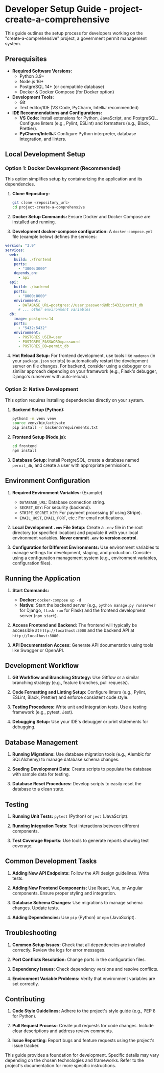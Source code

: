 # Developer Setup Guide - project-create-a-comprehensive

This guide outlines the setup process for developers working on the "create-a-comprehensive" project, a government permit management system.

## Prerequisites

* **Required Software Versions:**
    * Python 3.9+
    * Node.js 16+
    * PostgreSQL 14+ (or compatible database)
    * Docker & Docker Compose (for Docker option)
* **Development Tools:**
    * Git
    * Text editor/IDE (VS Code, PyCharm, IntelliJ recommended)
* **IDE Recommendations and Configurations:**
    * **VS Code:** Install extensions for Python, JavaScript, and PostgreSQL. Configure linters (e.g., Pylint, ESLint) and formatters (e.g., Black, Prettier).
    * **PyCharm/IntelliJ:**  Configure Python interpreter, database integration, and linters.


## Local Development Setup

### Option 1: Docker Development (Recommended)

This option simplifies setup by containerizing the application and its dependencies.

1. **Clone Repository:**
   ```bash
   git clone <repository_url>
   cd project-create-a-comprehensive
   ```

2. **Docker Setup Commands:** Ensure Docker and Docker Compose are installed and running.

3. **Development docker-compose configuration:**  A `docker-compose.yml` file (example below) defines the services:

```yaml
version: "3.9"
services:
  web:
    build: ./frontend
    ports:
      - "3000:3000"
    depends_on:
      - api
  api:
    build: ./backend
    ports:
      - "8000:8000"
    environment:
      - DATABASE_URL=postgres://user:password@db:5432/permit_db
      # ... other environment variables
  db:
    image: postgres:14
    ports:
      - "5432:5432"
    environment:
      - POSTGRES_USER=user
      - POSTGRES_PASSWORD=password
      - POSTGRES_DB=permit_db
```

4. **Hot Reload Setup:** For frontend development, use tools like `nodemon` (in your `package.json` scripts) to automatically restart the development server on file changes.  For backend, consider using a debugger or a similar approach depending on your framework (e.g., Flask's debugger, Django's runserver with auto-reload).


### Option 2: Native Development

This option requires installing dependencies directly on your system.

1. **Backend Setup (Python):**
   ```bash
   python3 -m venv venv
   source venv/bin/activate
   pip install -r backend/requirements.txt
   ```

2. **Frontend Setup (Node.js):**
   ```bash
   cd frontend
   npm install
   ```

3. **Database Setup:**  Install PostgreSQL, create a database named `permit_db`, and create a user with appropriate permissions.


## Environment Configuration

1. **Required Environment Variables:**  (Example)
   * `DATABASE_URL`: Database connection string.
   * `SECRET_KEY`:  For security (backend).
   * `STRIPE_SECRET_KEY`:  For payment processing (if using Stripe).
   * `EMAIL_HOST`, `EMAIL_PORT`, etc.: For email notifications.

2. **Local Development `.env` File Setup:** Create a `.env` file in the root directory (or specified location) and populate it with your local environment variables.  **Never commit `.env` to version control.**

3. **Configuration for Different Environments:** Use environment variables to manage settings for development, staging, and production.  Consider using a configuration management system (e.g., environment variables, configuration files).


## Running the Application

1. **Start Commands:**
   * **Docker:** `docker-compose up -d`
   * **Native:**  Start the backend server (e.g., `python manage.py runserver` for Django,  `flask run` for Flask) and the frontend development server (`npm start`).

2. **Access Frontend and Backend:** The frontend will typically be accessible at `http://localhost:3000` and the backend API at `http://localhost:8000`.

3. **API Documentation Access:**  Generate API documentation using tools like Swagger or OpenAPI.


## Development Workflow

1. **Git Workflow and Branching Strategy:** Use Gitflow or a similar branching strategy (e.g., feature branches, pull requests).

2. **Code Formatting and Linting Setup:** Configure linters (e.g., Pylint, ESLint, Black, Prettier) and enforce consistent code style.

3. **Testing Procedures:** Write unit and integration tests.  Use a testing framework (e.g., pytest, Jest).

4. **Debugging Setup:** Use your IDE's debugger or print statements for debugging.


## Database Management

1. **Running Migrations:** Use database migration tools (e.g., Alembic for SQLAlchemy) to manage database schema changes.

2. **Seeding Development Data:** Create scripts to populate the database with sample data for testing.

3. **Database Reset Procedures:**  Develop scripts to easily reset the database to a clean state.


## Testing

1. **Running Unit Tests:** `pytest` (Python) or `jest` (JavaScript).

2. **Running Integration Tests:**  Test interactions between different components.

3. **Test Coverage Reports:** Use tools to generate reports showing test coverage.


## Common Development Tasks

1. **Adding New API Endpoints:** Follow the API design guidelines.  Write tests.

2. **Adding New Frontend Components:**  Use React, Vue, or Angular components.  Ensure proper styling and integration.

3. **Database Schema Changes:**  Use migrations to manage schema changes.  Update tests.

4. **Adding Dependencies:** Use `pip` (Python) or `npm` (JavaScript).


## Troubleshooting

1. **Common Setup Issues:** Check that all dependencies are installed correctly. Review the logs for error messages.

2. **Port Conflicts Resolution:** Change ports in the configuration files.

3. **Dependency Issues:** Check dependency versions and resolve conflicts.

4. **Environment Variable Problems:** Verify that environment variables are set correctly.


## Contributing

1. **Code Style Guidelines:** Adhere to the project's style guide (e.g., PEP 8 for Python).

2. **Pull Request Process:** Create pull requests for code changes.  Include clear descriptions and address review comments.

3. **Issue Reporting:**  Report bugs and feature requests using the project's issue tracker.


This guide provides a foundation for development.  Specific details may vary depending on the chosen technologies and frameworks.  Refer to the project's documentation for more specific instructions.
